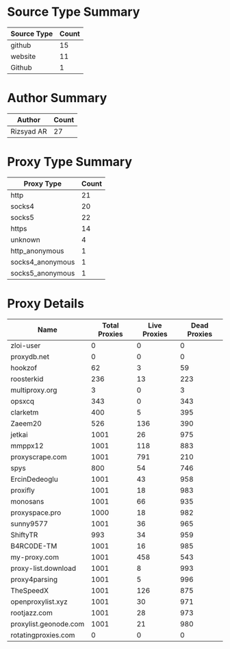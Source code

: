 # Source Type Summary

| Source Type | Count |
|-------------|-------|
| github | 15 |
| website | 11 |
| Github | 1 |


# Author Summary

| Author | Count |
|--------|-------|
| Rizsyad AR | 27 |


# Proxy Type Summary

| Proxy Type | Count |
|------------|-------|
| http | 21 |
| socks4 | 20 |
| socks5 | 22 |
| https | 14 |
| unknown | 4 |
| http_anonymous | 1 |
| socks4_anonymous | 1 |
| socks5_anonymous | 1 |


# Proxy Details

| Name | Total Proxies | Live Proxies | Dead Proxies |
|------|---------------|--------------|---------------|
| zloi-user | 0 | 0 | 0 |
| proxydb.net | 0 | 0 | 0 |
| hookzof | 62 | 3 | 59 |
| roosterkid | 236 | 13 | 223 |
| multiproxy.org | 3 | 0 | 3 |
| opsxcq | 343 | 0 | 343 |
| clarketm | 400 | 5 | 395 |
| Zaeem20 | 526 | 136 | 390 |
| jetkai | 1001 | 26 | 975 |
| mmppx12 | 1001 | 118 | 883 |
| proxyscrape.com | 1001 | 791 | 210 |
| spys | 800 | 54 | 746 |
| ErcinDedeoglu | 1001 | 43 | 958 |
| proxifly | 1001 | 18 | 983 |
| monosans | 1001 | 66 | 935 |
| proxyspace.pro | 1000 | 18 | 982 |
| sunny9577 | 1001 | 36 | 965 |
| ShiftyTR | 993 | 34 | 959 |
| B4RC0DE-TM | 1001 | 16 | 985 |
| my-proxy.com | 1001 | 458 | 543 |
| proxy-list.download | 1001 | 8 | 993 |
| proxy4parsing | 1001 | 5 | 996 |
| TheSpeedX | 1001 | 126 | 875 |
| openproxylist.xyz | 1001 | 30 | 971 |
| rootjazz.com | 1001 | 28 | 973 |
| proxylist.geonode.com | 1001 | 21 | 980 |
| rotatingproxies.com | 0 | 0 | 0 |
